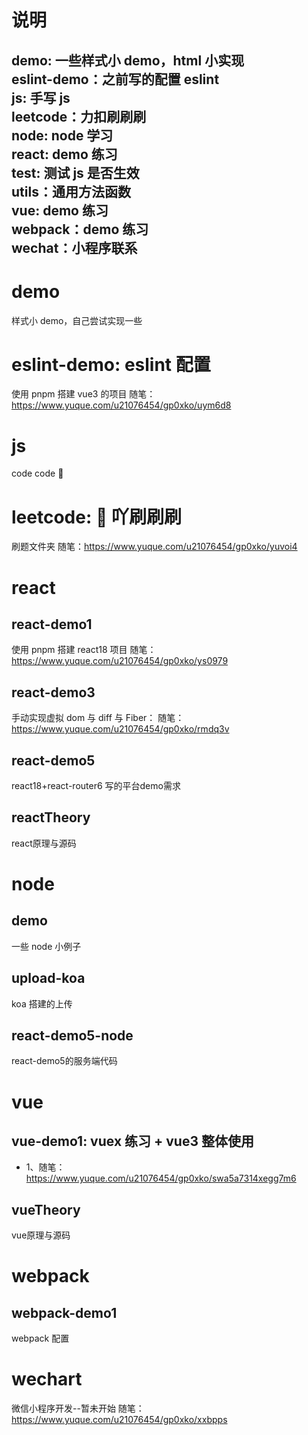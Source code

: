 # 说明
demo: 一些样式小 demo，html 小实现<br/>
eslint-demo：之前写的配置 eslint<br/>
js: 手写 js<br/>
leetcode：力扣刷刷刷<br/>
node: node 学习<br/>
react: demo 练习<br/>
test: 测试 js 是否生效<br/>
utils：通用方法函数<br/>
vue: demo 练习<br/>
webpack：demo 练习<br/>
wechat：小程序联系<br/>
---

# demo

样式小 demo，自己尝试实现一些
# eslint-demo: eslint 配置

使用 pnpm 搭建 vue3 的项目
随笔：https://www.yuque.com/u21076454/gp0xko/uym6d8
# js

code code 🤖️

# leetcode: 🐛 吖刷刷刷

刷题文件夹
随笔：https://www.yuque.com/u21076454/gp0xko/yuvoi4



# react

## react-demo1

使用 pnpm 搭建 react18 项目
随笔：https://www.yuque.com/u21076454/gp0xko/ys0979

## react-demo3

手动实现虚拟 dom 与 diff 与 Fiber：
随笔：https://www.yuque.com/u21076454/gp0xko/rmdq3v

## react-demo5
react18+react-router6 写的平台demo需求

## reactTheory
react原理与源码

# node

## demo

一些 node 小例子

## upload-koa
koa 搭建的上传

## react-demo5-node
react-demo5的服务端代码

# vue

## vue-demo1: vuex 练习 + vue3 整体使用

- 1、随笔：https://www.yuque.com/u21076454/gp0xko/swa5a7314xegg7m6
## vueTheory
vue原理与源码

# webpack

## webpack-demo1

webpack 配置

# wechart

微信小程序开发--暂未开始
随笔：https://www.yuque.com/u21076454/gp0xko/xxbpps
